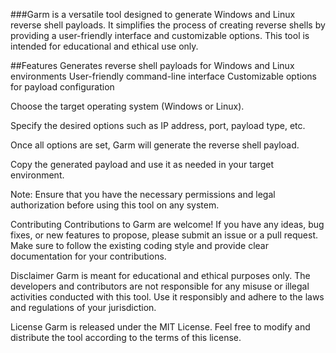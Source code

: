 ###Garm
is a versatile tool designed to generate Windows and Linux reverse shell payloads. It simplifies the process of creating reverse shells by providing a user-friendly interface and customizable options. This tool is intended for educational and ethical use only.

##Features
Generates reverse shell payloads for Windows and Linux environments
User-friendly command-line interface
Customizable options for payload configuration


Choose the target operating system (Windows or Linux).

Specify the desired options such as IP address, port, payload type, etc.

Once all options are set, Garm will generate the reverse shell payload.

Copy the generated payload and use it as needed in your target environment.

Note: Ensure that you have the necessary permissions and legal authorization before using this tool on any system.

Contributing
Contributions to Garm are welcome! If you have any ideas, bug fixes, or new features to propose, please submit an issue or a pull request. Make sure to follow the existing coding style and provide clear documentation for your contributions.

Disclaimer
Garm is meant for educational and ethical purposes only. The developers and contributors are not responsible for any misuse or illegal activities conducted with this tool. Use it responsibly and adhere to the laws and regulations of your jurisdiction.

License
Garm is released under the MIT License. Feel free to modify and distribute the tool according to the terms of this license.
